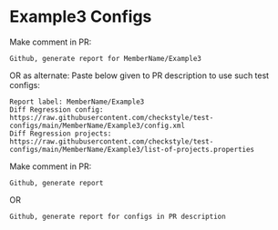 # Example3 Configs
Make comment in PR:
```
Github, generate report for MemberName/Example3
```
OR as alternate:
Paste below given to PR description to use such test configs:
```
Report label: MemberName/Example3
Diff Regression config: https://raw.githubusercontent.com/checkstyle/test-configs/main/MemberName/Example3/config.xml
Diff Regression projects: https://raw.githubusercontent.com/checkstyle/test-configs/main/MemberName/Example3/list-of-projects.properties
```
Make comment in PR:
```
Github, generate report
```
OR
```
Github, generate report for configs in PR description
```
